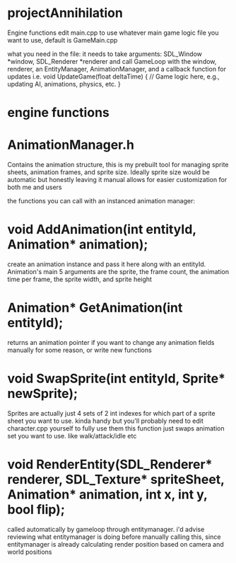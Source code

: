 # projectAnnihilation
Engine functions
edit main.cpp to use whatever main game logic file you want to use, default is GameMain.cpp

what you need in the file:
it needs to take arguments: SDL_Window *window, SDL_Renderer *renderer
and call GameLoop with the window, renderer, an EntityManager, AnimationManager, and a callback function for updates
i.e. void UpdateGame(float deltaTime) {
    // Game logic here, e.g., updating AI, animations, physics, etc.
}

# engine functions

# AnimationManager.h

Contains the animation structure, this is my prebuilt tool for managing sprite sheets, animation frames, and sprite size. Ideally sprite size would be automatic but honestly leaving it manual allows for easier customization for both me and users

the functions you can call with an instanced animation manager:

# void AddAnimation(int entityId, Animation* animation); 
create an animation instance and pass it here along with an entityId. 
Animation's main 5 arguments are the sprite, the frame count, the animation time per frame, the sprite width, and sprite height
# Animation* GetAnimation(int entityId);
returns an animation pointer if you want to change any animation fields manually for some reason, or write new functions

# void SwapSprite(int entityId, Sprite* newSprite);
Sprites are actually just 4 sets of  2 int indexes for which part of a sprite sheet you want to use. kinda handy but you'll probably need to edit character.cpp yourself to fully use them
this function just swaps animation set you want to use. like walk/attack/idle etc

# void RenderEntity(SDL_Renderer* renderer, SDL_Texture* spriteSheet, Animation* animation, int x, int y, bool flip);
called automatically by gameloop through entitymanager. i'd advise reviewing what entitymanager is doing before manually calling this, since entitymanager is already calculating render position based on camera and world positions
